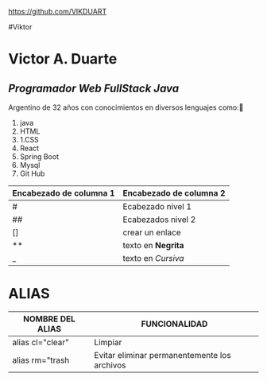 https://github.com/VIKDUART

#Viktor
# Victor A. Duarte
## _Programador Web FullStack Java_

 Argentino de 32 años con conocimientos en diversos lenguajes como:🤔
1. java
1. HTML
2. 1.CSS
3.  React
4.  Spring Boot
5. Mysql
6. Git Hub

| Encabezado de columna 1 | Encabezado de columna 2 |
|------------------------|------------------------|
| #                     |  Ecabezado nivel 1       |        
|##                     |   Ecabezados nivel 2     |
|[]                     |  crear un enlace         |       
|**                     |  texto en **Negrita**     |      
|_                      | texto en _Cursiva_        |

# ALIAS
| NOMBRE DEL ALIAS | FUNCIONALIDAD |
|------------------|---------------|
| alias cl="clear" | Limpiar        |
|alias rm="trash| Evitar eliminar permanentemente los archivos |